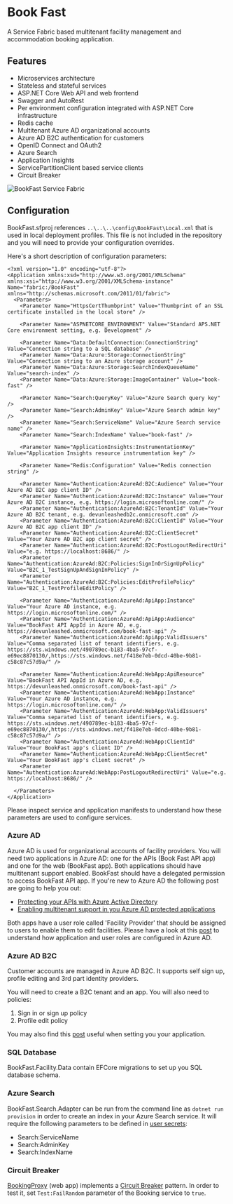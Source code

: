 # Book Fast

A Service Fabric based multitenant facility management and accommodation booking application.

## Features

- Microservices architecture
- Stateless and stateful services
- ASP.NET Core Web API and web frontend
- Swagger and AutoRest
- Per environment configuration integrated with ASP.NET Core infrastructure
- Redis cache
- Multitenant Azure AD organizational accounts
- Azure AD B2C authentication for customers
- OpenID Connect and OAuth2
- Azure Search
- Application Insights
- ServicePartitionClient based service clients
- Circuit Breaker

![BookFast Service Fabric](BookFastServiceFabric.png)

## Configuration

BookFast.sfproj references `..\..\..\config\BookFast\Local.xml` that is used in local deployment profiles. This file is not included in the repository and you will need to provide your configuration overrides.

Here's a short description of configuration parameters:

```
<?xml version="1.0" encoding="utf-8"?>
<Application xmlns:xsd="http://www.w3.org/2001/XMLSchema" xmlns:xsi="http://www.w3.org/2001/XMLSchema-instance" Name="fabric:/BookFast" xmlns="http://schemas.microsoft.com/2011/01/fabric">
  <Parameters>
    <Parameter Name="HttpsCertThumbprint" Value="Thumbprint of an SSL certificate installed in the local store" />
    
    <Parameter Name="ASPNETCORE_ENVIRONMENT" Value="Standard APS.NET Core environment setting, e.g. Development" />

    <Parameter Name="Data:DefaultConnection:ConnectionString" Value="Connection string to a SQL database" />
    <Parameter Name="Data:Azure:Storage:ConnectionString" Value="Connection string to an Azure storage account" />
    <Parameter Name="Data:Azure:Storage:SearchIndexQueueName" Value="search-index" />
    <Parameter Name="Data:Azure:Storage:ImageContainer" Value="book-fast" />
    
    <Parameter Name="Search:QueryKey" Value="Azure Search query key" />
    <Parameter Name="Search:AdminKey" Value="Azure Search admin key" />
    <Parameter Name="Search:ServiceName" Value="Azure Search service name" />
    <Parameter Name="Search:IndexName" Value="book-fast" />
    
    <Parameter Name="ApplicationInsights:InstrumentationKey" Value="Application Insights resource instrumentation key" />

    <Parameter Name="Redis:Configuration" Value="Redis connection string" />

    <Parameter Name="Authentication:AzureAd:B2C:Audience" Value="Your Azure AD B2C app client ID" />
    <Parameter Name="Authentication:AzureAd:B2C:Instance" Value="Your Azure AD B2C instance, e.g. https://login.microsoftonline.com/" />
    <Parameter Name="Authentication:AzureAd:B2C:TenantId" Value="Your Azure AD B2C tenant, e.g. devunleashedb2c.onmicrosoft.com" />
    <Parameter Name="Authentication:AzureAd:B2C:ClientId" Value="Your Azure AD B2C app client ID" />
    <Parameter Name="Authentication:AzureAd:B2C:ClientSecret" Value="Your Azure AD B2C app client secret" />
    <Parameter Name="Authentication:AzureAd:B2C:PostLogoutRedirectUri" Value="e.g. https://localhost:8686/" />
    <Parameter Name="Authentication:AzureAd:B2C:Policies:SignInOrSignUpPolicy" Value="B2C_1_TestSignUpAndSignInPolicy" />
    <Parameter Name="Authentication:AzureAd:B2C:Policies:EditProfilePolicy" Value="B2C_1_TestProfileEditPolicy" />

    <Parameter Name="Authentication:AzureAd:ApiApp:Instance" Value="Your Azure AD instance, e.g. https://login.microsoftonline.com/" />
    <Parameter Name="Authentication:AzureAd:ApiApp:Audience" Value="BookFast API AppId in Azure AD, e.g. https://devunleashed.onmicrosoft.com/book-fast-api" />
    <Parameter Name="Authentication:AzureAd:ApiApp:ValidIssuers" Value="Comma separated list of tenant identifiers, e.g. https://sts.windows.net/490789ec-b183-4ba5-97cf-e69ec8870130/,https://sts.windows.net/f418e7eb-0dcd-40be-9b81-c58c87c57d9a/" />
   
    <Parameter Name="Authentication:AzureAd:WebApp:ApiResource" Value="BookFast API AppId in Azure AD, e.g. https://devunleashed.onmicrosoft.com/book-fast-api" />
    <Parameter Name="Authentication:AzureAd:WebApp:Instance" Value="Your Azure AD instance, e.g. https://login.microsoftonline.com/" />
    <Parameter Name="Authentication:AzureAd:WebApp:ValidIssuers" Value="Comma separated list of tenant identifiers, e.g. https://sts.windows.net/490789ec-b183-4ba5-97cf-e69ec8870130/,https://sts.windows.net/f418e7eb-0dcd-40be-9b81-c58c87c57d9a/" />
    <Parameter Name="Authentication:AzureAd:WebApp:ClientId" Value="Your BookFast app's client ID" />
    <Parameter Name="Authentication:AzureAd:WebApp:ClientSecret" Value="Your BookFast app's client secret" />
    <Parameter Name="Authentication:AzureAd:WebApp:PostLogoutRedirectUri" Value="e.g. https://localhost:8686/" />
    
  </Parameters>
</Application>
```

Please inspect service and application manifests to understand how these parameters are used to configure services.

### Azure AD

Azure AD is used for organizational accounts of facility providers. You will need two applications in Azure AD: one for the APIs (Book Fast API app) and one for the web (BookFast app). Both applications should have multitenant support enabled. BookFast should have a delegated permission to access BookFast API app. If you're new to Azure AD the following post are going to help you out:

- [Protecting your APIs with Azure Active Directory](https://dzimchuk.net/protecting-your-apis-with-azure-active-directory/)
- [Enabling multitenant support in you Azure AD protected applications](https://dzimchuk.net/enabling-multitenant-support-in-you-azure-ad-protected-applications/)

Both apps have a user role called 'Facility Provider' that should be assigned to users to enable them to edit facilities. Please have a look at this [post](https://dzimchuk.net/application-and-user-permissions-in-azure-ad/) to understand how application and user roles are configured in Azure AD.

### Azure AD B2C

Customer accounts are managed in Azure AD B2C. It supports self sign up, profile editing and 3rd part identity providers.

You will need to create a B2C tenant and an app. You will also need to policies:

1. Sign in or sign up policy
2. Profile edit policy

You may also find this [post](https://dzimchuk.net/setting-up-your-aspnet-core-apps-and-services-for-azure-ad-b2c/) useful when setting you your application.

### SQL Database

BookFast.Facility.Data contain EFCore migrations to set up you SQL database schema.

### Azure Search

BookFast.Search.Adapter can be run from the command line as `dotnet run provision` in order to create an index in your Azure Search service. It will require the following parameters to be defined in [user secrets](https://docs.microsoft.com/en-us/aspnet/core/security/app-secrets):

- Search:ServiceName
- Search:AdminKey
- Search:IndexName

### Circuit Breaker

[BookingProxy](/BookFast.Web.Proxy/CircuitBreakingBookingProxy.cs) (web app) implements a [Circuit Breaker](https://docs.microsoft.com/en-us/azure/architecture/patterns/circuit-breaker) pattern. In order to test it, set `Test:FailRandom` parameter of the Booking service to `true`.